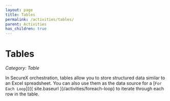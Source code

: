 ```yaml
---
layout: page
title: Tables
permalink: /activities/tables/
parent: Activities
has_children: true
---
```


# Tables
_Category: Table_

In SecureX orchestration, tables allow you to store structured data similar to an Excel spreadsheet. You can also use them as the data source for a [`For Each Loop`]({{ site.baseurl }}/activities/foreach-loop) to iterate through each row in the table.